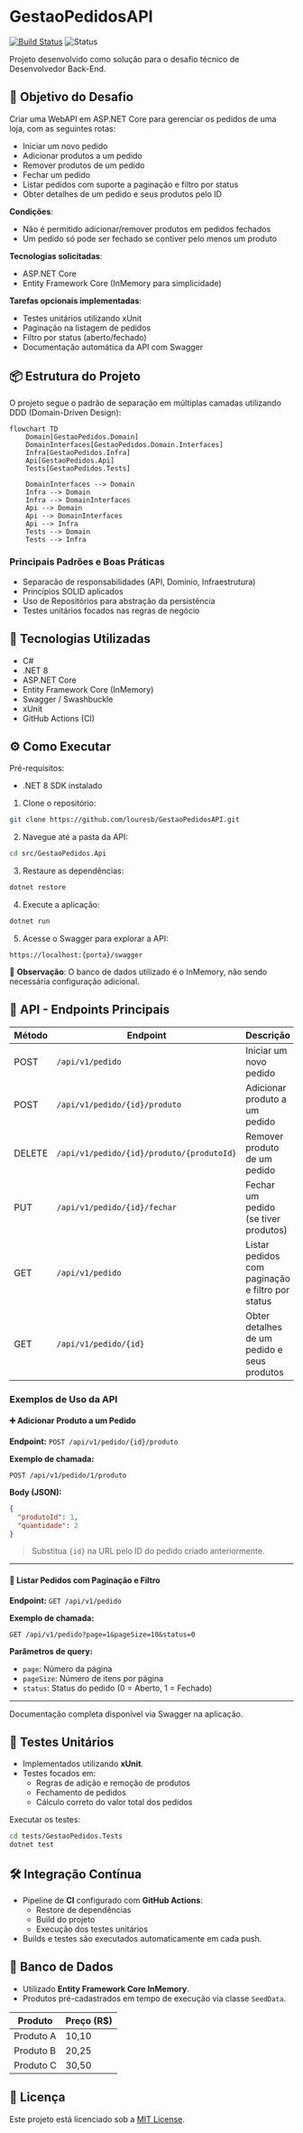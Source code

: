 # GestaoPedidosAPI

[![Build Status](https://github.com/louresb/GestaoPedidosAPI/actions/workflows/dotnet.yml/badge.svg)](https://github.com/louresb/GestaoPedidosAPI/actions/workflows/dotnet.yml)
![Status](https://img.shields.io/badge/Status-Concluded-green)

Projeto desenvolvido como solução para o desafio técnico de Desenvolvedor Back-End.

## 🎯 Objetivo do Desafio

Criar uma WebAPI em ASP.NET Core para gerenciar os pedidos de uma loja, com as seguintes rotas:

- Iniciar um novo pedido
- Adicionar produtos a um pedido
- Remover produtos de um pedido
- Fechar um pedido
- Listar pedidos com suporte a paginação e filtro por status
- Obter detalhes de um pedido e seus produtos pelo ID

**Condições**:
- Não é permitido adicionar/remover produtos em pedidos fechados
- Um pedido só pode ser fechado se contiver pelo menos um produto

**Tecnologias solicitadas**:
- ASP.NET Core
- Entity Framework Core (InMemory para simplicidade)

**Tarefas opcionais implementadas**:
- Testes unitários utilizando xUnit
- Paginação na listagem de pedidos
- Filtro por status (aberto/fechado)
- Documentação automática da API com Swagger

## 📦 Estrutura do Projeto

O projeto segue o padrão de separação em múltiplas camadas utilizando DDD (Domain-Driven Design):

```mermaid
flowchart TD
    Domain[GestaoPedidos.Domain]
    DomainInterfaces[GestaoPedidos.Domain.Interfaces]
    Infra[GestaoPedidos.Infra]
    Api[GestaoPedidos.Api]
    Tests[GestaoPedidos.Tests]

    DomainInterfaces --> Domain
    Infra --> Domain
    Infra --> DomainInterfaces
    Api --> Domain
    Api --> DomainInterfaces
    Api --> Infra
    Tests --> Domain
    Tests --> Infra
```

### Principais Padrões e Boas Práticas

- Separacão de responsabilidades (API, Domínio, Infraestrutura)
- Princípios SOLID aplicados
- Uso de Repositórios para abstração da persistência
- Testes unitários focados nas regras de negócio

## 🚀 Tecnologias Utilizadas

- C#
- .NET 8
- ASP.NET Core
- Entity Framework Core (InMemory)
- Swagger / Swashbuckle
- xUnit
- GitHub Actions (CI)

## ⚙️ Como Executar

Pré-requisitos:
- .NET 8 SDK instalado

1. Clone o repositório:

```bash
git clone https://github.com/louresb/GestaoPedidosAPI.git
```

2. Navegue até a pasta da API:

```bash
cd src/GestaoPedidos.Api
```

3. Restaure as dependências:

```bash
dotnet restore
```

4. Execute a aplicação:

```bash
dotnet run
```

5. Acesse o Swagger para explorar a API:

```
https://localhost:{porta}/swagger
```

📌 **Observação**: O banco de dados utilizado é o InMemory, não sendo necessária configuração adicional.

## 📖 API - Endpoints Principais

| Método | Endpoint                            | Descrição                                          |
|--------|-------------------------------------|--------------------------------------------------|
| POST   | `/api/v1/pedido`                    | Iniciar um novo pedido                           |
| POST   | `/api/v1/pedido/{id}/produto`        | Adicionar produto a um pedido                    |
| DELETE | `/api/v1/pedido/{id}/produto/{produtoId}` | Remover produto de um pedido                  |
| PUT    | `/api/v1/pedido/{id}/fechar`         | Fechar um pedido (se tiver produtos)             |
| GET    | `/api/v1/pedido`                     | Listar pedidos com paginação e filtro por status |
| GET    | `/api/v1/pedido/{id}`                | Obter detalhes de um pedido e seus produtos      |

### Exemplos de Uso da API

#### ➕ Adicionar Produto a um Pedido

**Endpoint:** `POST /api/v1/pedido/{id}/produto`

**Exemplo de chamada:**
```http
POST /api/v1/pedido/1/produto
```

**Body (JSON):**
```json
{
  "produtoId": 1,
  "quantidade": 2
}
```
> Substitua `{id}` na URL pelo ID do pedido criado anteriormente.

---

#### 🔎 Listar Pedidos com Paginação e Filtro

**Endpoint:** `GET /api/v1/pedido`

**Exemplo de chamada:**
```http
GET /api/v1/pedido?page=1&pageSize=10&status=0
```

**Parâmetros de query:**
- `page`: Número da página
- `pageSize`: Número de itens por página
- `status`: Status do pedido (0 = Aberto, 1 = Fechado)

---

Documentação completa disponível via Swagger na aplicação.

## 🧪 Testes Unitários

- Implementados utilizando **xUnit**.
- Testes focados em:
  - Regras de adição e remoção de produtos
  - Fechamento de pedidos
  - Cálculo correto do valor total dos pedidos

Executar os testes:

```bash
cd tests/GestaoPedidos.Tests
dotnet test
```

## 🛠️ Integração Contínua

- Pipeline de **CI** configurado com **GitHub Actions**:
  - Restore de dependências
  - Build do projeto
  - Execução dos testes unitários
- Builds e testes são executados automaticamente em cada push.

## 📂 Banco de Dados

- Utilizado **Entity Framework Core InMemory**.
- Produtos pré-cadastrados em tempo de execução via classe `SeedData`.

| Produto   | Preço (R$) |
|-----------|------------|
| Produto A | 10,10      |
| Produto B | 20,25      |
| Produto C | 30,50      |

## 📄 Licença

Este projeto está licenciado sob a [MIT License](https://github.com/louresb/GestaoPedidosAPI/blob/main/LICENSE).
